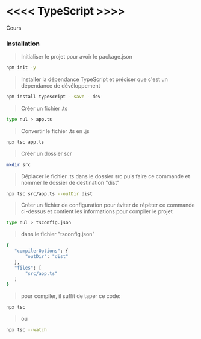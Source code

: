 # <<<< TypeScript >>>>

<!-- --------------------- -->

Cours

<!-- --------------------- -->

### Installation

> Initialiser le projet pour avoir le package.json

```bash
npm init -y
```

> Installer la dépendance TypeScript et préciser que c'est un dépendance de dévéloppement

```bash
npm install typescript --save - dev
```

> Créer un fichier .ts

```bash
type nul > app.ts
```

> Convertir le fichier .ts en .js

```bash
npx tsc app.ts
```

> Créer un dossier scr

```bash
mkdir src
```

> Déplacer le fichier .ts dans le dossier src puis faire ce commande et nommer le dossier de destination "dist"

```bash
npx tsc src/app.ts --outDir dist
```

> Créer un fichier de configuration pour éviter de répéter ce commande ci-dessus et contient les informations pour compiler le projet

```bash
type nul > tsconfig.json
```

> dans le fichier "tsconfig.json"

```bash
{
   "compilerOptions": {
       "outDir": "dist"
   },
   "files": [
       "src/app.ts"
   ]
}
```

> pour compiler, il suffit de taper ce code:

```bash
npx tsc
```

> ou

```bash
npx tsc --watch
```
